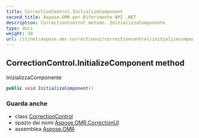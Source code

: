 ```yaml
---
title: CorrectionControl.InitializeComponent
second_title: Aspose.OMR per Riferimento API .NET
description: CorrectionControl metodo. InizializzaComponente
type: docs
weight: 30
url: /it/net/aspose.omr.correctionui/correctioncontrol/initializecomponent/
---
```

## CorrectionControl.InitializeComponent method

InizializzaComponente

```csharp
public void InitializeComponent()
```

### Guarda anche

* class [CorrectionControl](../)
* spazio dei nomi [Aspose.OMR.CorrectionUI](../../correctioncontrol/)
* assemblea [Aspose.OMR](../../../)


